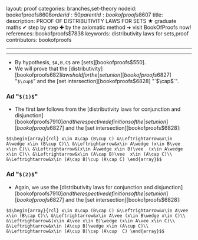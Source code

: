 layout: proof
categories: branches,set-theory
nodeid: bookofproofs$8608
orderid: 50
parentid: bookofproofs$8607
title: 
description: PROOF OF DISTRIBUTIVITY LAWS FOR SETS ★ graduate maths ✔ step by step ✚ by the axiomatic method ➜ visit BookOfProofs now!
references: bookofproofs$7838
keywords: distributivity laws for sets,proof
contributors: bookofproofs

---


---

* By hypothesis, `$A,B,C$` are [sets][bookofproofs$550].
* We will prove that the [distributivity][bookofproofs$682] laws hold for the [set union][bookofproofs$6827] "`$\cup$`" and the [set intersection][bookofproofs$6828] "`$\cap$`".

### Ad "`$(1)$`"

* The first law follows from the [distributivity laws for conjunction and disjunction][bookofproofs$7910] and the respective definitions of the [set union][bookofproofs$6827] and the [set intersection][bookofproofs$6828]:

`$$\begin{array}{rcl}
x\in A\cap (B\cup C) &\Leftrightarrow&x\in A\wedge x\in (B\cup C)\\
&\Leftrightarrow&x\in A\wedge (x\in B\vee  x\in C)\\
&\Leftrightarrow&(x\in A\wedge x\in B)\vee  (x\in A\wedge x\in C)\\
&\Leftrightarrow&x\in (A\cap B)\vee  x\in (A\cap C)\\
&\Leftrightarrow&x\in (A\cap B)\cup (A\cap C)
\end{array}$$`

### Ad "`$(2)$`"

* Again, we use the [distributivity laws for conjunction and disjunction][bookofproofs$7910] and the respective definitions of the [set union][bookofproofs$6827] and the [set intersection][bookofproofs$6828]:

`$$\begin{array}{rcl}
x\in A\cup (B\cap C) &\Leftrightarrow&x\in A\vee x\in (B\cap C)\\
&\Leftrightarrow&x\in A\vee (x\in B\wedge x\in C)\\
&\Leftrightarrow&(x\in A\vee x\in B)\wedge (x\in A\vee x\in C)\\
&\Leftrightarrow&x\in (A\cup B)\wedge x\in (A\cup C)\\
&\Leftrightarrow&x\in (A\cup B)\cap (A\cup  C)
\end{array}$$`
